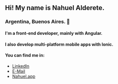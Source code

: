 ## Hi! My name is **Nahuel Alderete.**
### Argentina, Buenos Aires. 📌

#### I'm a front-end developer, mainly with Angular.

#### I also develop multi-platform mobile apps with Ionic.

#### You can find me in:
- [LinkedIn](https://www.linkedin.com/in/nahuel-alderete/)
- [E-Mail](mailto:nahuel.ald@gmail.com)
- [Nahuel.app](https://nahuel.app)
